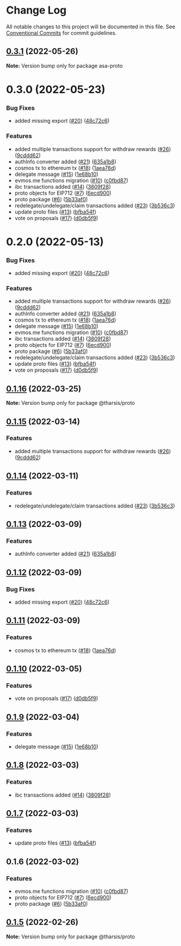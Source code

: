 # Change Log

All notable changes to this project will be documented in this file.
See [Conventional Commits](https://conventionalcommits.org) for commit guidelines.

## [0.3.1](https://github.com/astraprotocol/astrajs/compare/asa-proto@0.3.0...asa-proto@0.3.1) (2022-05-26)

**Note:** Version bump only for package asa-proto

# 0.3.0 (2022-05-23)

### Bug Fixes

* added missing export ([#20](https://github.com/astraprotocol/astrajs/issues/20)) ([48c72c6](https://github.com/astraprotocol/astrajs/commit/48c72c68ae045ec124000467a6fc3a6b3e40f7d2))

### Features

* added multiple transactions support for withdraw rewards ([#26](https://github.com/astraprotocol/astrajs/issues/26)) ([9cddd62](https://github.com/astraprotocol/astrajs/commit/9cddd62bdeec00d50791df8fbaa0c1301d08d4ca))
* authInfo converter added ([#21](https://github.com/astraprotocol/astrajs/issues/21)) ([635a1b8](https://github.com/astraprotocol/astrajs/commit/635a1b83c61bd94d37d8be529e2534b4600bb92e))
* cosmos tx to ethereum tx ([#18](https://github.com/astraprotocol/astrajs/issues/18)) ([1aea76d](https://github.com/astraprotocol/astrajs/commit/1aea76d2c1ff5fb04782ff6e1b7e3d881512b524))
* delegate message ([#15](https://github.com/astraprotocol/astrajs/issues/15)) ([1e68b10](https://github.com/astraprotocol/astrajs/commit/1e68b10d107edef6d54358447cee60af84d46053))
* evmos.me functions migration ([#10](https://github.com/astraprotocol/astrajs/issues/10)) ([c0fbd87](https://github.com/astraprotocol/astrajs/commit/c0fbd87f6979e07420daf7344ea392c284a878cd))
* ibc transactions added ([#14](https://github.com/astraprotocol/astrajs/issues/14)) ([3809f28](https://github.com/astraprotocol/astrajs/commit/3809f289e4e54c5013d3027578bde5c244ec8736))
* proto objects for EIP712 ([#7](https://github.com/astraprotocol/astrajs/issues/7)) ([6ecd900](https://github.com/astraprotocol/astrajs/commit/6ecd9004f081c6a70b80d903878877d378ff6c75))
* proto package ([#6](https://github.com/astraprotocol/astrajs/issues/6)) ([5b33af0](https://github.com/astraprotocol/astrajs/commit/5b33af04346f2e6fcc4f8e28bd8405a1bdebf83e))
* redelegate/undelegate/claim transactions added ([#23](https://github.com/astraprotocol/astrajs/issues/23)) ([3b536c3](https://github.com/astraprotocol/astrajs/commit/3b536c321f7c304f79d121af346f16d6cca74b47))
* update proto files ([#13](https://github.com/astraprotocol/astrajs/issues/13)) ([bfba54f](https://github.com/astraprotocol/astrajs/commit/bfba54f01056a97f34425b3ae0371627e6526a3f))
* vote on proposals ([#17](https://github.com/astraprotocol/astrajs/issues/17)) ([d0db5f9](https://github.com/astraprotocol/astrajs/commit/d0db5f9d2fba521a3cd20192d8d24c54f7f7fa4c))

# 0.2.0 (2022-05-13)

### Bug Fixes

* added missing export ([#20](https://github.com/astraprotocol/astrajs/issues/20)) ([48c72c6](https://github.com/astraprotocol/astrajs/commit/48c72c68ae045ec124000467a6fc3a6b3e40f7d2))

### Features

* added multiple transactions support for withdraw rewards ([#26](https://github.com/astraprotocol/astrajs/issues/26)) ([9cddd62](https://github.com/astraprotocol/astrajs/commit/9cddd62bdeec00d50791df8fbaa0c1301d08d4ca))
* authInfo converter added ([#21](https://github.com/astraprotocol/astrajs/issues/21)) ([635a1b8](https://github.com/astraprotocol/astrajs/commit/635a1b83c61bd94d37d8be529e2534b4600bb92e))
* cosmos tx to ethereum tx ([#18](https://github.com/astraprotocol/astrajs/issues/18)) ([1aea76d](https://github.com/astraprotocol/astrajs/commit/1aea76d2c1ff5fb04782ff6e1b7e3d881512b524))
* delegate message ([#15](https://github.com/astraprotocol/astrajs/issues/15)) ([1e68b10](https://github.com/astraprotocol/astrajs/commit/1e68b10d107edef6d54358447cee60af84d46053))
* evmos.me functions migration ([#10](https://github.com/astraprotocol/astrajs/issues/10)) ([c0fbd87](https://github.com/astraprotocol/astrajs/commit/c0fbd87f6979e07420daf7344ea392c284a878cd))
* ibc transactions added ([#14](https://github.com/astraprotocol/astrajs/issues/14)) ([3809f28](https://github.com/astraprotocol/astrajs/commit/3809f289e4e54c5013d3027578bde5c244ec8736))
* proto objects for EIP712 ([#7](https://github.com/astraprotocol/astrajs/issues/7)) ([6ecd900](https://github.com/astraprotocol/astrajs/commit/6ecd9004f081c6a70b80d903878877d378ff6c75))
* proto package ([#6](https://github.com/astraprotocol/astrajs/issues/6)) ([5b33af0](https://github.com/astraprotocol/astrajs/commit/5b33af04346f2e6fcc4f8e28bd8405a1bdebf83e))
* redelegate/undelegate/claim transactions added ([#23](https://github.com/astraprotocol/astrajs/issues/23)) ([3b536c3](https://github.com/astraprotocol/astrajs/commit/3b536c321f7c304f79d121af346f16d6cca74b47))
* update proto files ([#13](https://github.com/astraprotocol/astrajs/issues/13)) ([bfba54f](https://github.com/astraprotocol/astrajs/commit/bfba54f01056a97f34425b3ae0371627e6526a3f))
* vote on proposals ([#17](https://github.com/astraprotocol/astrajs/issues/17)) ([d0db5f9](https://github.com/astraprotocol/astrajs/commit/d0db5f9d2fba521a3cd20192d8d24c54f7f7fa4c))

## [0.1.16](https://github.com/tharsis/evmosjs/compare/@tharsis/proto@0.1.15...@tharsis/proto@0.1.16) (2022-03-25)

**Note:** Version bump only for package @tharsis/proto

## [0.1.15](https://github.com/tharsis/evmosjs/compare/@tharsis/proto@0.1.14...@tharsis/proto@0.1.15) (2022-03-14)

### Features

* added multiple transactions support for withdraw rewards ([#26](https://github.com/tharsis/evmosjs/issues/26)) ([9cddd62](https://github.com/tharsis/evmosjs/commit/9cddd62bdeec00d50791df8fbaa0c1301d08d4ca))

## [0.1.14](https://github.com/tharsis/evmosjs/compare/@tharsis/proto@0.1.13...@tharsis/proto@0.1.14) (2022-03-11)

### Features

* redelegate/undelegate/claim transactions added ([#23](https://github.com/tharsis/evmosjs/issues/23)) ([3b536c3](https://github.com/tharsis/evmosjs/commit/3b536c321f7c304f79d121af346f16d6cca74b47))

## [0.1.13](https://github.com/tharsis/evmosjs/compare/@tharsis/proto@0.1.12...@tharsis/proto@0.1.13) (2022-03-09)

### Features

* authInfo converter added ([#21](https://github.com/tharsis/evmosjs/issues/21)) ([635a1b8](https://github.com/tharsis/evmosjs/commit/635a1b83c61bd94d37d8be529e2534b4600bb92e))

## [0.1.12](https://github.com/tharsis/evmosjs/compare/@tharsis/proto@0.1.11...@tharsis/proto@0.1.12) (2022-03-09)

### Bug Fixes

* added missing export ([#20](https://github.com/tharsis/evmosjs/issues/20)) ([48c72c6](https://github.com/tharsis/evmosjs/commit/48c72c68ae045ec124000467a6fc3a6b3e40f7d2))

## [0.1.11](https://github.com/tharsis/evmosjs/compare/@tharsis/proto@0.1.10...@tharsis/proto@0.1.11) (2022-03-09)

### Features

* cosmos tx to ethereum tx ([#18](https://github.com/tharsis/evmosjs/issues/18)) ([1aea76d](https://github.com/tharsis/evmosjs/commit/1aea76d2c1ff5fb04782ff6e1b7e3d881512b524))

## [0.1.10](https://github.com/tharsis/evmosjs/compare/@tharsis/proto@0.1.9...@tharsis/proto@0.1.10) (2022-03-05)

### Features

* vote on proposals ([#17](https://github.com/tharsis/evmosjs/issues/17)) ([d0db5f9](https://github.com/tharsis/evmosjs/commit/d0db5f9d2fba521a3cd20192d8d24c54f7f7fa4c))

## [0.1.9](https://github.com/tharsis/evmosjs/compare/@tharsis/proto@0.1.8...@tharsis/proto@0.1.9) (2022-03-04)

### Features

* delegate message ([#15](https://github.com/tharsis/evmosjs/issues/15)) ([1e68b10](https://github.com/tharsis/evmosjs/commit/1e68b10d107edef6d54358447cee60af84d46053))

## [0.1.8](https://github.com/tharsis/evmosjs/compare/@tharsis/proto@0.1.7...@tharsis/proto@0.1.8) (2022-03-03)

### Features

* ibc transactions added ([#14](https://github.com/tharsis/evmosjs/issues/14)) ([3809f28](https://github.com/tharsis/evmosjs/commit/3809f289e4e54c5013d3027578bde5c244ec8736))

## [0.1.7](https://github.com/tharsis/evmosjs/compare/@tharsis/proto@0.1.6...@tharsis/proto@0.1.7) (2022-03-03)

### Features

* update proto files ([#13](https://github.com/tharsis/evmosjs/issues/13)) ([bfba54f](https://github.com/tharsis/evmosjs/commit/bfba54f01056a97f34425b3ae0371627e6526a3f))

## 0.1.6 (2022-03-02)

### Features

* evmos.me functions migration ([#10](https://github.com/tharsis/evmosjs/issues/10)) ([c0fbd87](https://github.com/tharsis/evmosjs/commit/c0fbd87f6979e07420daf7344ea392c284a878cd))
* proto objects for EIP712 ([#7](https://github.com/tharsis/evmosjs/issues/7)) ([6ecd900](https://github.com/tharsis/evmosjs/commit/6ecd9004f081c6a70b80d903878877d378ff6c75))
* proto package ([#6](https://github.com/tharsis/evmosjs/issues/6)) ([5b33af0](https://github.com/tharsis/evmosjs/commit/5b33af04346f2e6fcc4f8e28bd8405a1bdebf83e))

## [0.1.5](https://github.com/tharsis/evmosjs/compare/@tharsis/proto@0.1.2...@tharsis/proto@0.1.5) (2022-02-26)

**Note:** Version bump only for package @tharsis/proto
